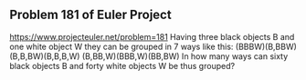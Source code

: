## Problem 181 of Euler Project 
https://www.projecteuler.net/problem=181
Having three black objects B and one white object W they can be grouped in 7 ways like this:
(BBBW)(B,BBW)(B,B,BW)(B,B,B,W)
(B,BB,W)(BBB,W)(BB,BW)
In how many ways can sixty black objects B and forty white objects W be  thus grouped?